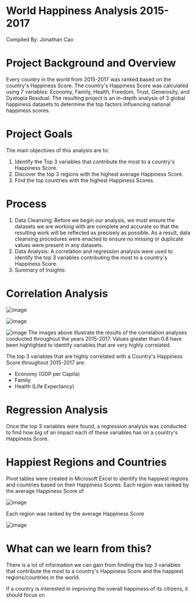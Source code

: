 # World Happiness Analysis 2015-2017
Compiled By: Jonathan Cao

# Project Background and Overview 
Every country in the world from 2015-2017 was ranked based on the country's Happiness Score. The country's Happiness Score was calculated using 7 variables: Economy, Family, Health, Freedom, Trust, Generosity, and Dystopia Residual. The resulting project is an in-depth analysis of 3 global happiness datasets to determine the top factors influencing national happiness scores. 

# Project Goals 
The main objectives of this analysis are to: 
1. Identify the Top 3 variables that contribute the most to a country's Happiness Score.
2. Discover the top 3 regions with the highest average Happiness Score.
3. Find the top countries with the highest Happiness Scores.

# Process
1. Data Cleansing: Before we begin our analysis, we must ensure the datasets we are working with are complete and accurate so that the resulting work will be reflected as precisely as possible. As a result, data cleansing procedures were enacted to ensure no missing or duplicate values were present in any datasets.
2. Data Analysis: A correlation and regression analysis were used to identify the top 3 variables contributing the most to a country's Happiness Score. 
3. Summary of Insights: 

# Correlation Analysis 
![image](https://github.com/user-attachments/assets/ae49b688-34eb-43d4-83ea-2706fdc7e309)

![image](https://github.com/user-attachments/assets/092d2059-9be6-40b9-86cd-ba51304ca835)

![image](https://github.com/user-attachments/assets/38ad0845-e22f-4f14-b386-0060791521fe)
The images above illustrate the results of the correlation analyses conducted throughout the years 2015-2017. Values greater than 0.8 have been highlighted to identify variables that are very highly correlated.

The top 3 variables that are highly correlated with a Country's Happiness Score throughout 2015-2017 are:
* Economy (GDP per Capita)
* Family
* Health (Life Expectancy)

# Regression Analysis 
Once the top 3 variables were found, a regression analysis was conducted to find how big of an impact each of these variables has on a country's Happiness Score.

# Happiest Regions and Countries 
Pivot tables were created in Microsoft Excel to identify the happiest regions and countries based on their Happiness Scores. Each region was ranked by the average Happiness Score of 

![image](https://github.com/user-attachments/assets/5379975f-d18b-4665-8549-5f1d082238c6)

Each region was ranked by the average Happiness Score 

![image](https://github.com/user-attachments/assets/8e56418e-48c4-4862-bef2-c263c3446896)


# What can we learn from this? 
There is a lot of information we can gain from finding the top 3 variables that contribute the most to a country's Happiness Score and the happiest regions/countries in the world. 

If a country is interested in improving the overall happiness of its citizens, it should focus on 

